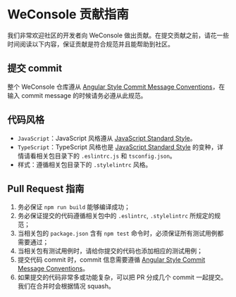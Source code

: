 # WeConsole 贡献指南

我们非常欢迎社区的开发者向 WeConsole 做出贡献。在提交贡献之前，请花一些时间阅读以下内容，保证贡献是符合规范并且能帮助到社区。

## 提交 commit

整个 WeConsole 仓库遵从 [Angular Style Commit Message Conventions](https://gist.github.com/stephenparish/9941e89d80e2bc58a153)，在输入 commit message 的时候请务必遵从此规范。

## 代码风格

-   `JavaScript`：JavaScript 风格遵从 [JavaScript Standard Style](https://github.com/standard/standard)。
-   `TypeScript`：TypeScript 风格也是 [JavaScript Standard Style](https://github.com/standard/standard) 的变种，详情请看相关包目录下的 `.eslintrc.js` 和 `tsconfig.json`。
-   样式：遵循相关包目录下的 `.stylelintrc` 风格。

## Pull Request 指南

1. 务必保证 `npm run build` 能够编译成功；
2. 务必保证提交的代码遵循相关包中的 `.eslintrc`, `.stylelintrc` 所规定的规范；
3. 当相关包的 `package.json` 含有 `npm test` 命令时，必须保证所有测试用例都需要通过；
4. 当相关包有测试用例时，请给你提交的代码也添加相应的测试用例；
5. 提交代码 commit 时，commit 信息需要遵循 [Angular Style Commit Message Conventions](https://gist.github.com/stephenparish/9941e89d80e2bc58a153)。
6. 如果提交的代码非常多或功能复杂，可以把 PR 分成几个 commit 一起提交。我们在合并时会根据情况 squash。
